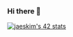### Hi there 👋
[![jaeskim's 42 stats](https://badge42.herokuapp.com/api/stats/intra_id)](https://github.com/JaeSeoKim/badge42)
<!--
**dk2la/dk2la** is a ✨ _special_ ✨ repository because its `README.md` (this file) appears on your GitHub profile.

Here are some ideas to get you started:

- 🔭 I’m currently working on ...
- 🌱 I’m currently learning ...
- 👯 I’m looking to collaborate on ...
- 🤔 I’m looking for help with ...
- 💬 Ask me about ...
- 📫 How to reach me: ...
- 😄 Pronouns: ...
- ⚡ Fun fact: ...
-->
